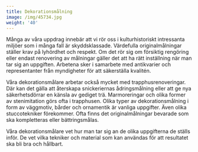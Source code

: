 ```yaml
---
title: Dekorationsmålning
image: /img/45734.jpg
weight: '40'
---
```

Många av våra uppdrag innebär att vi rör oss i kulturhistoriskt intressanta miljöer som i många fall är skyddsklassade. Värdefulla originalmålningar ställer krav på lyhördhet och respekt. Om det rör sig om försiktig rengöring eller endast renovering av målningar gäller det att ha rätt inställning när man tar sig an uppgiften. Arbetena sker i samarbete med antikvarier och representanter från myndigheter för att säkerställa kvalitén.

Våra dekorationsmålare arbetar också mycket med trapphusrenoveringar. Där kan det gälla att återskapa snickeriernas ådringsmålning eller att ge nya säkerhetsdörrar en känsla av gediget trä. Marmoreringar och olika former av stenimitation görs ofta i trapphusen. Olika typer av dekorationsmålning i form av väggmotiv, bårder och ornamentik är vanliga uppgifter. Även olika stuccotekniker förekommer. Ofta finns det originalmålningar bevarade som ska kompletteras eller bättringsmålas.

Våra dekorationsmålare vet hur man tar sig an de olika uppgifterna de ställs inför. De vet vilka tekniker och material som kan användas för att resultatet ska bli bra och hållbart.
